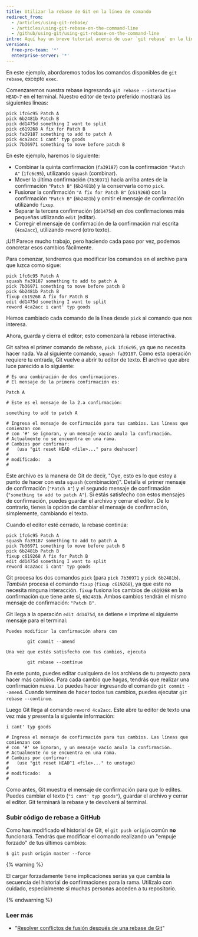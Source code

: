 ```yaml
---
title: Utilizar la rebase de Git en la línea de comando
redirect_from:
  - /articles/using-git-rebase/
  - /articles/using-git-rebase-on-the-command-line
  - /github/using-git/using-git-rebase-on-the-command-line
intro: Aquí hay un breve tutorial acerca de usar `git rebase` en la línea de comando.
versions:
  free-pro-team: '*'
  enterprise-server: '*'
---
```

En este ejemplo, abordaremos todos los comandos disponibles de `git rebase`, excepto `exec`.

Comenzaremos nuestra rebase ingresando `git rebase --interactive HEAD~7` en el terminal. Nuestro editor de texto preferido mostrará las siguientes líneas:

```
pick 1fc6c95 Patch A
pick 6b2481b Patch B
pick dd1475d something I want to split
pick c619268 A fix for Patch B
pick fa39187 something to add to patch A
pick 4ca2acc i cant' typ goods
pick 7b36971 something to move before patch B
```

En este ejemplo, haremos lo siguiente:

* Combinar la quinta confirmación (`fa39187`) con la confirmación `"Patch A"` (`1fc6c95`), utilizando `squash` (combinar).
* Mover la última confirmación (`7b36971`) hacia arriba antes de la confirmación `"Patch B"` (`6b2481b`) y la conservarla como `pick`.
* Fusionar la confirmación `"A fix for Patch B"` (`c619268`) con la confirmación `"Patch B"` (`6b2481b`) y omitir el mensaje de confirmación utilizando `fixup`.
* Separar la tercera confirmación (`dd1475d`) en dos confirmaciones más pequeñas utilizando `edit` (editar).
* Corregir el mensaje de confirmación de la confirmación mal escrita (`4ca2acc`), utilizando `reword` (otro texto).

¡Uf! Parece mucho trabajo, pero haciendo cada paso por vez, podemos concretar esos cambios fácilmente.

Para comenzar, tendremos que modificar los comandos en el archivo para que luzca como sigue:

```
pick 1fc6c95 Patch A
squash fa39187 something to add to patch A
pick 7b36971 something to move before patch B
pick 6b2481b Patch B
fixup c619268 A fix for Patch B
edit dd1475d something I want to split
reword 4ca2acc i cant' typ goods
```

Hemos cambiado cada comando de la línea desde `pick` al comando que nos interesa.

Ahora, guarda y cierra el editor; esto comenzará la rebase interactiva.

Git saltea el primer comando de rebase, `pick 1fc6c95`, ya que no necesita hacer nada. Va al siguiente comando, `squash fa39187`. Como esta operación requiere tu entrada, Git vuelve a abrir tu editor de texto. El archivo que abre luce parecido a lo siguiente:

```
# Es una combinación de dos confirmaciones.
# El mensaje de la primera confirmación es:

Patch A

# Este es el mensaje de la 2.a confirmación:

something to add to patch A

# Ingresa el mensaje de confirmación para tus cambios. Las líneas que comienzan con
# con '#' se ignoran, y un mensaje vacío anula la confirmación.
# Actualmente no se encuentra en una rama.
# Cambios por confirmar:
#   (usa "git reset HEAD <file>..." para deshacer)
#
# modificado:   a
#
```

Este archivo es la manera de Git de decir, "Oye, esto es lo que estoy a punto de hacer con esta `squash` (combinación)". Detalla el primer mensaje de confirmación (`"Patch A"`) y el segundo mensaje de confirmación (`"something to add to patch A"`). Si estás satisfecho con estos mensajes de confirmación, puedes guardar el archivo y cerrar el editor. De lo contrario, tienes la opción de cambiar el mensaje de confirmación, simplemente, cambiando el texto.

Cuando el editor esté cerrado, la rebase continúa:

```
pick 1fc6c95 Patch A
squash fa39187 something to add to patch A
pick 7b36971 something to move before patch B
pick 6b2481b Patch B
fixup c619268 A fix for Patch B
edit dd1475d something I want to split
reword 4ca2acc i cant' typ goods
```

Git procesa los dos comandos `pick` (para `pick 7b36971` y `pick 6b2481b`). *También* procesa el comando `fixup` (`fixup c619268`), ya que este no necesita ninguna interacción. `fixup` fusiona los cambios de `c619268` en la confirmación que tiene ante sí, `6b2481b`. Ambos cambios tendrán el mismo mensaje de confirmación: `"Patch B"`.

Git llega a la operación `edit dd1475d`, se detiene e imprime el siguiente mensaje para el terminal:

```shell
Puedes modificar la confirmación ahora con

        git commit --amend

Una vez que estés satisfecho con tus cambios, ejecuta

        git rebase --continue
```

En este punto, puedes editar cualquiera de los archivos de tu proyecto para hacer más cambios. Para cada cambio que hagas, tendrás que realizar una confirmación nueva. Lo puedes hacer ingresando el comando `git commit --amend`. Cuando termines de hacer todos tus cambios, puedes ejecutar `git rebase --continue`.

Luego Git llega al comando `reword 4ca2acc`.  Este abre tu editor de texto una vez más y presenta la siguiente información:

```
i cant' typ goods

# Ingresa el mensaje de confirmación para tus cambios. Las líneas que comienzan con
# con '#' se ignoran, y un mensaje vacío anula la confirmación.
# Actualmente no se encuentra en una rama.
# Cambios por confirmar:
#   (use "git reset HEAD^1 <file>..." to unstage)
#
# modificado:   a
#
```

Como antes, Git muestra el mensaje de confirmación para que lo edites. Puedes cambiar el texto (`"i cant' typ goods"`), guardar el archivo y cerrar el editor. Git terminará la rebase y te devolverá al terminal.

### Subir código de rebase a GitHub

Como has modificado el historial de Git, el `git push origin` común **no** funcionará. Tendrás que modificar el comando realizando un "empuje forzado" de tus últimos cambios:

```shell
$ git push origin master --force
```

{% warning %}

El cargar forzadamente tiene implicaciones serias ya que cambia la secuencia del historial de confirmaciones para la rama. Utilízalo con cuidado, especialmente si muchas personas acceden a tu repositorio.

{% endwarning %}

### Leer más

* "[Resolver conflictos de fusión después de una rebase de Git](/articles/resolving-merge-conflicts-after-a-git-rebase)"
